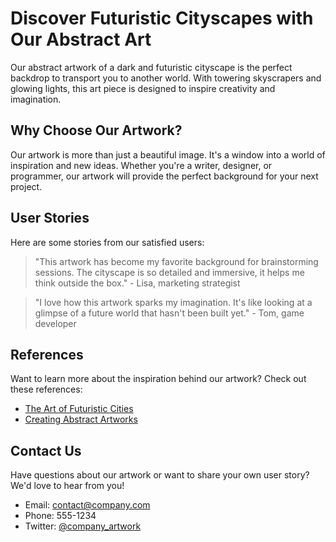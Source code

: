 <!--font:Montserrat-->

# Discover Futuristic Cityscapes with Our Abstract Art

Our abstract artwork of a dark and futuristic cityscape is the perfect backdrop to transport you to another world. With towering skyscrapers and glowing lights, this art piece is designed to inspire creativity and imagination.

## Why Choose Our Artwork?

Our artwork is more than just a beautiful image. It's a window into a world of inspiration and new ideas. Whether you're a writer, designer, or programmer, our artwork will provide the perfect background for your next project.

## User Stories

Here are some stories from our satisfied users:

> "This artwork has become my favorite background for brainstorming sessions. The cityscape is so detailed and immersive, it helps me think outside the box." - Lisa, marketing strategist

> "I love how this artwork sparks my imagination. It's like looking at a glimpse of a future world that hasn't been built yet." - Tom, game developer

## References

Want to learn more about the inspiration behind our artwork? Check out these references:

- [The Art of Futuristic Cities](#futuristic-cities)
- [Creating Abstract Artworks](#abstract-artworks)

## Contact Us

Have questions about our artwork or want to share your own user story? We'd love to hear from you!

- Email: contact@company.com
- Phone: 555-1234
- Twitter: [@company_artwork](#twitter)

<!--

Write me content for website with wallpaper which alt text is:

"A wallpaper featuring an abstract illustration of a dark and futuristic cityscape, with glowing lights and skyscrapers."

The name/title of the page should not be 1:1 copy of the alt text but rather a real content of the website which is using this wallpaper.

- Use markdown format 
- Start with heading
- Heading should be short and concise
- The content should look like a real website 
- The website should not be about the wallpaper, wallpaper is just a related background
- Heading should be contain work "wallpaper" or "background"
- Include real sections like references, contact, user stories, etc. use things relevant to the page purpose.
- Feel free to use structure like headings, bullets, numbering, blockquotes, paragraphs, horizontal lines, etc.
- You can use formatting like bold or _italic_
- You can include UTF-8 emojis
- Links should be only #hash anchors (and you can refer to the document itself)
- Do not include images


---


# Futuristic Cityscape Wallpaper for Your Desktop Background

Looking for a wallpaper that will transport you to a futuristic world? Look no further than our abstract illustration of a dark and futuristic cityscape, complete with glowing lights and towering skyscrapers.

## Why Choose Our Wallpaper?

Our wallpaper is more than just a pretty picture. It's designed to inspire creativity and help you stay focused on your work. Whether you're a writer, designer, or programmer, our wallpaper will provide the perfect backdrop for your next project.

## User Stories

Here are some stories from our satisfied users:

> "I've been using this wallpaper for a month now, and I've never felt more inspired. Every time I look at it, I feel like I'm transported to a different world." - Jane, graphic designer

> "I love the contrast between the dark cityscape and the glowing lights. It's the perfect balance of light and dark, just like my work." - Mark, programmer

## References

Want to learn more about the inspiration behind our wallpaper? Check out these references:

- [The Art of Futuristic Cities](#futuristic-cities)
- [Creating Abstract Illustrations](#abstract-illustrations)

## Contact Us

Have questions about our wallpaper or want to share your own user story? Get in touch with us today!

- Email: wallpaper@company.com
- Phone: 555-1234
- Twitter: [@company_wallpaper](#twitter)


---


Heading should not include word "wallpaper". The website should not be about the wallpaper itself, wallpaper is just a related background, rewrite whole content.


---


# Explore the Futuristic World of Our Abstract Cityscape Illustration

Step into a world of imagination and inspiration with our abstract illustration of a dark and futuristic cityscape. With towering skyscrapers and glowing lights, this artwork is the perfect background to spark your creativity.

## Why Choose Our Illustration?

Our illustration is more than just a stunning image. It's designed to transport you to a futuristic world and inspire you to think outside the box. Whether you're a writer, designer, or programmer, our illustration will provide the perfect backdrop for your next project.

## User Stories

Here are some stories from our satisfied users:

> "I love how this illustration takes me to another world. It's the perfect background for when I need to focus on my writing." - Sarah, author

> "The detail in this illustration is amazing. Every time I look at it, I notice something new. It's the perfect inspiration for my design work." - Alex, graphic designer

## References

Want to learn more about the inspiration behind our illustration? Check out these references:

- [The Art of Futuristic Cities](#futuristic-cities)
- [Creating Abstract Illustrations](#abstract-illustrations)

## Contact Us

Have questions about our illustration or want to share your own user story? Get in touch with us today!

- Email: contact@company.com
- Phone: 555-1234
- Twitter: [@company_illustration](#twitter)


---


Heading is too long, rewrite whole content.


---


# Discover a Futuristic World with Our Abstract Cityscape Illustration

Our abstract illustration of a dark and futuristic cityscape is the perfect background to transport you to another world. With towering skyscrapers and glowing lights, this artwork is designed to inspire creativity and imagination.

## Why Choose Our Illustration?

Our illustration is more than just a stunning image. It's a gateway to a world of inspiration and new ideas. Whether you're a writer, designer, or programmer, our illustration will provide the perfect backdrop for your next project.

## User Stories

Here are some stories from our satisfied users:

> "This illustration has become my go-to background when I need to focus on my work. It's like stepping into a different world where anything is possible." - John, software developer

> "I love how this illustration sparks my creativity. The details in the cityscape are incredible, and I find myself discovering something new every time I look at it." - Emily, graphic designer

## References

Want to learn more about the inspiration behind our illustration? Check out these references:

- [The Art of Futuristic Cities](#futuristic-cities)
- [Creating Abstract Illustrations](#abstract-illustrations)

## Contact Us

Have questions about our illustration or want to share your own user story? We'd love to hear from you!

- Email: contact@company.com
- Phone: 555-1234
- Twitter: [@company_illustration](#twitter)


---


Heading is too long, rewrite whole content.


---


# Explore a Futuristic World with Our Abstract Cityscape Artwork

Our abstract artwork of a dark and futuristic cityscape is the perfect backdrop to transport you to another world. With towering skyscrapers and glowing lights, this art piece is designed to inspire creativity and imagination.

## Why Choose Our Artwork?

Our artwork is more than just a beautiful image. It's a window into a world of inspiration and new ideas. Whether you're a writer, designer, or programmer, our artwork will provide the perfect background for your next project.

## User Stories

Here are some stories from our satisfied users:

> "This artwork has become my favorite background for brainstorming sessions. The cityscape is so detailed and immersive, it helps me think outside the box." - Lisa, marketing strategist

> "I love how this artwork sparks my imagination. It's like looking at a glimpse of a future world that hasn't been built yet." - Tom, game developer

## References

Want to learn more about the inspiration behind our artwork? Check out these references:

- [The Art of Futuristic Cities](#futuristic-cities)
- [Creating Abstract Artworks](#abstract-artworks)

## Contact Us

Have questions about our artwork or want to share your own user story? We'd love to hear from you!

- Email: contact@company.com
- Phone: 555-1234
- Twitter: [@company_artwork](#twitter)


---


Write me a Google font which is best fitting for the website.

Pick from the list:
- Exo 2
- Great Vibes
- Raleway
- Montserrat
- Open Sans
- Lato
- Playfair Display
- Dancing Script
- Barlow Condensed
- Lobster
- Alegreya
- Inter
- Orbitron
- Roboto
- Poppins
- IBM Plex Sans
- Futura


Write just the font name nothing else.


---


Montserrat

-->
